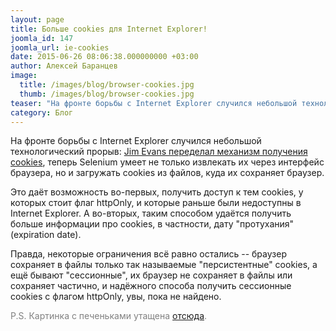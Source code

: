 ```yaml
---
layout: page
title: Больше cookies для Internet Explorer!
joomla_id: 147
joomla_url: ie-cookies
date: 2015-06-26 08:06:38.000000000 +03:00
author: Алексей Баранцев
image:
  title: /images/blog/browser-cookies.jpg
  thumb: /images/blog/browser-cookies.jpg
teaser: "На фронте борьбы с Internet Explorer случился небольшой технологический прорыв: Jim Evans переделал механизм получения cookies, теперь Selenium умеет не только извлекать их через интерфейс браузера, но и загружать cookies из файлов, куда их сохраняет браузер."
category: Блог
---
```

На фронте борьбы с Internet Explorer случился небольшой технологический прорыв: [Jim Evans переделал механизм получения cookies](https://github.com/SeleniumHQ/selenium/commit/43ec621c6abc239c2d1c1f7563d099970e2299da), теперь Selenium умеет не только извлекать их через интерфейс браузера, но и загружать cookies из файлов, куда их сохраняет браузер.

Это даёт возможность во-первых, получить доступ к тем cookies, у которых стоит флаг httpOnly, и которые раньше были недоступны в Internet Explorer. А во-вторых, таким способом удаётся получить больше информации про cookies, в частности, дату "протухания" (expiration date).

Правда, некоторые ограничения всё равно остались -- браузер сохраняет в файлы только так называемые "персистентные" cookies, а ещё бывают "сессионные", их браузер не сохраняет в файлы или сохраняет частично, и надёжного способа получить сессионные cookies с флагом httpOnly, увы, пока не найдено.

<p style="color: #808080;">P.S. Картинка с печеньками утащена <a href="http://www.twistermc.com/41054/browser-sugar-cookies/">отсюда</a>.</p>

